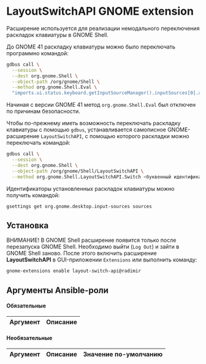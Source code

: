 # LayoutSwitchAPI GNOME extension 

Расширение используется для реализации немодального переключения раскладок клавиатуры в GNOME Shell.

До GNOME 41 раскладку клавиатуры можно было переключать программно командой:

```bash
gdbus call \
  --session \
  --dest org.gnome.Shell \
  --object-path /org/gnome/Shell \
  --method org.gnome.Shell.Eval \
  "imports.ui.status.keyboard.getInputSourceManager().inputSources[0].activate()"
```

Начиная с версии GNOME 41 метод `org.gnome.Shell.Eval` был отключен по причинам безопасности.

Чтобы по-прежнему иметь возможность переключать раскладку клавиатуры с помощью `gdbus`,
устанавливается самописное GNOME-расширение `LayoutSwitchAPI`, с помощью которого раскладки
можно переключать командой:

```bash
gdbus call \
  --session \
  --dest org.gnome.Shell \
  --object-path /org/gnome/Shell/LayoutSwitchAPI \
  --method org.gnome.Shell.LayoutSwitchAPI.Switch <буквенный идентификатор раскладки (например, us)>
```

Идентификаторы установленных раскладок клавиатуры можно получить командой:

```bash
gsettings get org.gnome.desktop.input-sources sources
```

## Установка

ВНИМАНИЕ! В GNOME Shell расширение появится только после перезапуска GNOME Shell. Необходимо
выйти (`Log Out`) и зайти в GNOME Shell заново. После этого включить расширение **LayoutSwitchAPI**
в GUI-приложении `Extensions` или выполнить команду:

```bash
gnome-extensions enable layout-switch-api@radimir
```

## Аргументы Ansible-роли

#### Обязательные

| Аргумент | Описание |
| --- | --- |  

#### Необязательные

| Аргумент | Описание | Значение по-умолчанию |
| --- | --- | --- |
